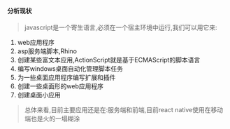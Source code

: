 #### 分析现状
> javascript是一个寄生语言,必须在一个宿主环境中运行,我们可以用它来:

   1. web应用程序
   1. asp服务端脚本,Rhino
   1. 创建某些富文本应用,ActionScript就是基于ECMAScript的脚本语言
   1. 编写windows桌面自动化管理脚本任务
   1. 为一些桌面应用程序编写扩展和插件
   1. 创建一些桌面形的web应用程序
   1. 创建桌面小应用
    
> 总体来看,目前主要应用还是在:服务端和前端,目前react native使用在移动端也是火的一塌糊涂

